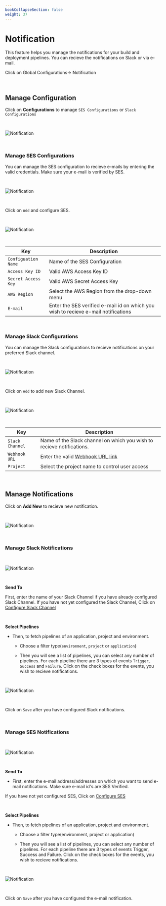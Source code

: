```yaml
---
bookCollapseSection: false
weight: 37
---
```


# Notification

This feature helps you manage the notifications for your build and deployment pipelines. You can recieve the notifications on Slack or via e-mail.

Click on Global Configurations-> Notification

<br />

## Manage Configuration

Click on **Configurations** to manage `SES Configurations` or `Slack Configurations`

&nbsp;&nbsp;

![Notification](../../not2.jpg  "Notification")

&nbsp;&nbsp;

### Manage SES Configurations

You can manage the SES configuration to recieve e-mails by entering the valid credentials. Make sure your e-mail is verified by SES. 

&nbsp;&nbsp;

![Notification](../../not1.jpg  "Notification")

<br />

Click on `Add` and configure SES.

&nbsp;&nbsp;

![Notification](../../not3.jpg  "Notification")

&nbsp;&nbsp;

Key | Description
----|----
`Configuation Name` | Name of the SES Configuration 
`Access Key ID` | Valid AWS Access Key ID
`Secret Access Key` | Valid AWS Secret Access Key
`AWS Region` | Select the AWS Region from the drop-down menu 
`E-mail`     | Enter the SES verified e-mail id on which you wish to recieve e-mail notifications

&nbsp;&nbsp;

### Manage Slack Configurations

You can manage the Slack configurations to recieve notifications on your preferred Slack channel.

&nbsp;&nbsp;

![Notification](../../not4.jpg "Notification")


<br />

Click on `Add` to add new Slack Channel.

&nbsp;&nbsp;

![Notification](../../not5.jpg  "Notification")

&nbsp;&nbsp;

Key | Description
----|----
`Slack Channel` | Name of the Slack channel on which you wish to recieve notifications.
`Webhook URL` | Enter the valid [Webhook URL link](https://slack.com/intl/en-gb/help/articles/115005265063-Incoming-webhooks-for-Slack) 
`Project` | Select the project name to control user access

&nbsp;&nbsp;

## Manage Notifications

Click on **Add New** to recieve new notification.

&nbsp;&nbsp;

![Notification](../../notifi7.jpg  "Notification")

&nbsp;&nbsp;

### Manage Slack Notifications

&nbsp;&nbsp;

![Notification](../../notifi6.jpg  "Notification")

&nbsp;&nbsp;

**Send To**

First, enter the name of your Slack Channel if you have already configured Slack Channel. 
If you have not yet configured the Slack Channel, Click on [Configure Slack Channel](https://docs.devtron.ai/docs/reference/manage-notifications/#manage-slack-configurations)

<br />

**Select Pipelines**

* Then, to fetch pipelines of an application, project and environment.

   * Choose a filter type(`environment`, `project` or `application`)

   * Then you will see a list of pipelines, you can select any number of pipelines. For each pipeline there are 3 types of events `Trigger`, `Success` and `Failure`. Click on the check boxes for the events, you wish to recieve notifications. 

&nbsp;&nbsp;

![Notification](../../not10.jpg  "Notification")

<br />

Click on `Save` after you have configured Slack notifications. 

<br />

### Manage SES Notifications

&nbsp;&nbsp;

![Notification](../../notifi6.jpg  "Notification")

&nbsp;&nbsp;

**Send To**

* First, enter the e-mail address/addresses on which you want to send e-mail notifications. Make sure e-mail id's are SES Verified.

If you have not yet configured SES, Click on [Configure SES](https://docs.devtron.ai/docs/reference/manage-notifications/#manage-ses-configurations)

<br />

**Select Pipelines**

* Then, to fetch pipelines of an application, project and environment.

   * Choose a filter type(environment, project or application)

   * Then you will see a list of pipelines, you can select any number of pipelines. For each pipeline there are 3 types of events Trigger, Success and Failure. Click on the check boxes for the events, you wish to recieve notifications. 

&nbsp;&nbsp;

![Notification](../../not9.jpg  "Notification")

<br />

Click on `Save` after you have configured the e-mail notification.


